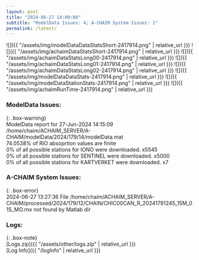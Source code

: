 ```yaml
---
layout: post
title: "2024-06-27 14:00:00"
subtitle: "ModelData Issues: 4; A-CHAIM System Issues: 1"
permalink: /latest/
---
```


![]({{ "/assets/img/modelDataDataStatsShort-2417914.png" | relative_url }})
![]({{ "/assets/img/achaimDataStatsShort-2417914.png" | relative_url }})
![]({{ "/assets/img/achaimDataStatsLong00-2417914.png" | relative_url }})
![]({{ "/assets/img/achaimDataStatsLong01-2417914.png" | relative_url }})
![]({{ "/assets/img/achaimDataStatsLong02-2417914.png" | relative_url }})
![]({{ "/assets/img/modelDataDataStats-2417914.png" | relative_url }})
![]({{ "/assets/img/modelDataStationStats-2417914.png" | relative_url }})
![]({{ "/assets/img/achaimRunTime-2417914.png" | relative_url }})


### ModelData Issues:  
  
{: .box-warning}  
 ModelData report for 27-Jun-2024 14:15:09   
 /home/chaim/ACHAIM_SERVER/A-CHAIM/modelData/2024/179/14/modelData.mat   
 74.0538% of RIO absoprtion values are finite   
 0% of all possible stations for IONO were downloaded. x5545   
 0% of all possible stations for SENTINEL were downloaded. x5000   
 0% of all possible stations for KARTVERKET were downloaded. x7   
  
### A-CHAIM System Issues:  
  
{: .box-error}  
2024-06-27 13:27:36 File /home/chaim/ACHAIM_SERVER/A-CHAIM/processed/2024/179/12/CHAIN/CHIC00CAN_R_20241791245_15M_01S_MO.rnx not found by Matlab dir  

### Logs:  
  
{: .box-note}  
[Logs.zip]({{ "/assets/other/logs.zip" | relative_url }})  
[Log Info]({{ "/logInfo" | relative_url }})  
